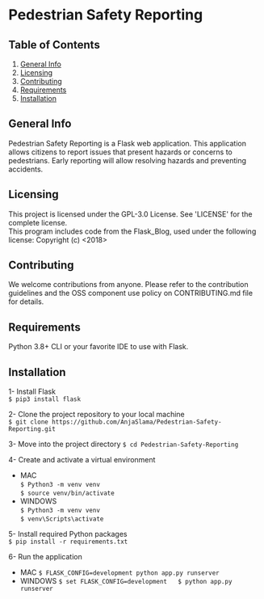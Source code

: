 # Pedestrian Safety Reporting

## Table of Contents

1. [General Info](#general-info)
2. [Licensing](#licensing)
3. [Contributing](#contributing)
4. [Requirements](#requirements)
5. [Installation](#installation)

## General Info

Pedestrian Safety Reporting is a Flask web application. This application allows citizens to report issues that present
hazards or concerns to pedestrians. Early reporting will allow resolving hazards and preventing accidents.

## Licensing

This project is licensed under the GPL-3.0 License. See 'LICENSE' for the complete license.  
This program includes code from the Flask_Blog, used under the following license: Copyright (c) <2018> <CoreyMSchafer>

## Contributing

We welcome contributions from anyone. Please refer to the contribution guidelines and the OSS component use policy on
CONTRIBUTING.md file for details.

## Requirements

Python 3.8+ CLI or your favorite IDE to use with Flask.

## Installation

1- Install Flask  
`$ pip3 install flask`

2- Clone the project repository to your local machine  
`$ git clone https://github.com/AnjaSlama/Pedestrian-Safety-Reporting.git`

3- Move into the project directory
`$ cd Pedestrian-Safety-Reporting`

4- Create and activate a virtual environment

- MAC  
  `$ Python3 -m venv venv`   
  `$ source venv/bin/activate`
- WINDOWS  
  `$ Python3 -m venv venv`  
  `$ venv\Scripts\activate`

5- Install required Python packages  
`$ pip install -r requirements.txt`

6- Run the application

- MAC
  `$ FLASK_CONFIG=development python app.py runserver`
- WINDOWS
  `$ set FLASK_CONFIG=development  
  $ python app.py runserver`







